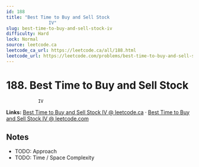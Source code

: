 ```yaml
--- 
id: 188
title: "Best Time to Buy and Sell Stock
                IV"
slug: best-time-to-buy-and-sell-stock-iv
difficulty: Hard
lock: Normal
source: leetcode.ca
leetcode_ca_url: https://leetcode.ca/all/188.html
leetcode_url: https://leetcode.com/problems/best-time-to-buy-and-sell-stock-iv/
---
```


# 188. Best Time to Buy and Sell Stock
                IV

**Links:** [Best Time to Buy and Sell Stock
                IV @ leetcode.ca](https://leetcode.ca/all/188.html) · [Best Time to Buy and Sell Stock
                IV @ leetcode.com](https://leetcode.com/problems/best-time-to-buy-and-sell-stock-iv/)

## Notes
- TODO: Approach
- TODO: Time / Space Complexity
